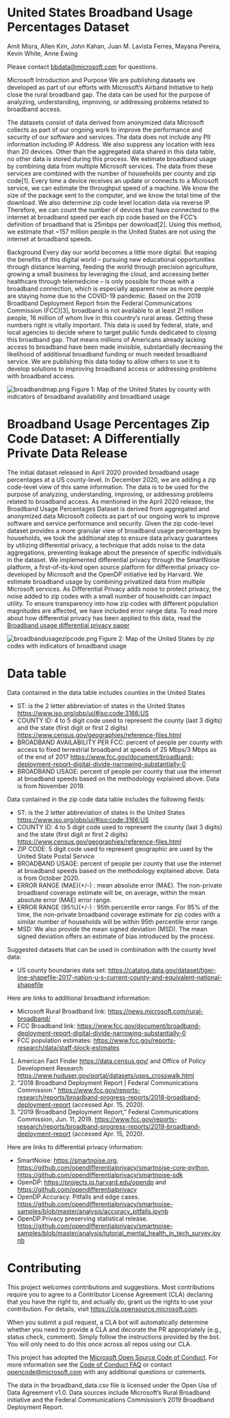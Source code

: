# United States Broadband Usage Percentages Dataset

Amit Misra, Allen Kim, John Kahan, Juan M. Lavista Ferres, Mayana Pereira, Kevin White, Anne Ewing

Please contact bbdata@microsoft.com for questions.

Microsoft Introduction and Purpose
We are publishing datasets we developed as part of our efforts with Microsoft’s Airband Initiative to help close the rural broadband gap. The data can be used for the purpose of analyzing, understanding, improving, or addressing problems related to broadband access.

The datasets consist of data derived from anonymized data Microsoft collects as part of our ongoing work to improve the performance and security of our software and services. The data does not include any PII information including IP Address. We also suppress any location with less than 20 devices. Other than the aggregated data shared in this data table, no other data is stored during this process. We estimate broadband usage by combining data from multiple Microsoft services. The data from these services are combined with the number of households per county and zip code[1]. Every time a device receives an update or connects to a Microsoft service, we can estimate the throughput speed of a machine. We know the size of the package sent to the computer, and we know the total time of the download. We also determine zip code level location data via reverse IP. Therefore, we can count the number of devices that have connected to the internet at broadband speed per each zip code based on the FCC’s definition of broadband that is 25mbps per download[2]. Using this method, we estimate that ~157 million people in the United States are not using the internet at broadband speeds.

Background
Every day our world becomes a little more digital. But reaping the benefits of this digital world – pursuing new educational opportunities through distance learning, feeding the world through precision agriculture, growing a small business by leveraging the cloud, and accessing better healthcare through telemedicine – is only possible for those with a broadband connection, which is especially apparent now as more people are staying home due to the COVID-19 pandemic. Based on the 2019 Broadband Deployment Report from the Federal Communications Commission (FCC)[3], broadband is not available to at least 21 million people, 16 million of whom live in this country’s rural areas. Getting these numbers right is vitally important. This data is used by federal, state, and local agencies to decide where to target public funds dedicated to closing this broadband gap. That means millions of Americans already lacking access to broadband have been made invisible, substantially decreasing the likelihood of additional broadband funding or much needed broadband service. We are publishing this data today to allow others to use it to develop solutions to improving broadband access or addressing problems with broadband access.

![broadbandmap.png](/assets/broadbandmap.png)
Figure 1: Map of the United States by county with indicators of broadband availability and broadband usage
 
# Broadband Usage Percentages Zip Code Dataset: A Differentially Private Data Release
The initial dataset released in April 2020 provided broadband usage percentages at a US county-level.  In December 2020, we are adding a zip code-level view of this same information. The data is to be used for the purpose of analyzing, understanding, improving, or addressing problems related to broadband access.
As mentioned in the April 2020 release, the Broadband Usage Percentages Dataset is derived from aggregated and anonymized data Microsoft collects as part of our ongoing work to improve software and service performance and security. Given the zip code-level dataset provides a more granular view of broadband usage percentages by households, we took the additional step to ensure data privacy guarantees by utilizing differential privacy, a technique that adds noise to the data aggregations, preventing leakage about the presence of specific individuals in the dataset. We implemented differential privacy through the SmartNoise platform, a first-of-its-kind open source platform for differential privacy co-developed by Microsoft and the OpenDP initiative led by Harvard.  We estimate broadband usage by combining privatized data from multiple Microsoft services.
As Differential Privacy adds noise to protect privacy, the noise added to zip codes with a small number of households can impact utility. To ensure transparency into how zip codes with different population magnitudes are affected, we have included error range data. To read more about how differential privacy has been applied to this data, read the [Broadband usage differential privacy paper](./assets/Broadband_usage_differential_privacy_paper.pdf)

![broadbandusagezipcode.png](/assets/broadbandusagezipcode.png)
Figure 2: Map of the United States by zip codes with indicators of broadband usage

# Data table
Data contained in the  data table includes counties in the United States
- ST: is the 2 letter abbreviation of states in the United States https://www.iso.org/obp/ui/#iso:code:3166:US
- COUNTY ID: 4 to 5 digit code used to represent the county (last 3 digits) and the state (first digit or first 2 digits) https://www.census.gov/geographies/reference-files.html
- BROADBAND AVAILABILITY PER FCC: percent of people per county with access to fixed terrestrial broadband at speeds of 25 Mbps/3 Mbps as of the end of 2017 https://www.fcc.gov/document/broadband-deployment-report-digital-divide-narrowing-substantially-0
- BROADBAND USAGE: percent of people per county that use the internet at broadband speeds based on the methodology explained above. Data is from November 2019.

Data contained in the zip code data table includes the following fields:
- ST: is the 2 letter abbreviation of states in the United States https://www.iso.org/obp/ui/#iso:code:3166:US
- COUNTY ID: 4 to 5 digit code used to represent the county (last 3 digits) and the state (first digit or first 2 digits) https://www.census.gov/geographies/reference-files.html
- ZIP CODE: 5 digit code used to represent geographic are used by the United State Postal Service
- BROADBAND USAGE: percent of people per county that use the internet at broadband speeds based on the methodology explained above. Data is from October 2020.
- ERROR RANGE (MAE)(+/-) : mean absolute error (MAE). The non-private broadband coverage estimate will be, on average, within the mean absolute error (MAE) error range.
- ERROR RANGE (95%)(+/-) : 95th percentile error range. For 95% of the time, the non-private broadband coverage estimate for zip codes with a similar number of households will be within 95th percentile error range.
- MSD: We also provide the mean signed deviation (MSD). The mean signed deviation offers an estimate of bias introduced by the process.



Suggested datasets that can be used in combination with the county level data:
- US county boundaries data set: https://catalog.data.gov/dataset/tiger-line-shapefile-2017-nation-u-s-current-county-and-equivalent-national-shapefile 

Here are links to additional broadband information:
- Microsoft Rural Broadband link: https://news.microsoft.com/rural-broadband/
- FCC Broadband link: https://www.fcc.gov/document/broadband-deployment-report-digital-divide-narrowing-substantially-0
- FCC population estimates: https://www.fcc.gov/reports-research/data/staff-block-estimates

1. American Fact Finder https://data.census.gov/ and Office of Policy Development Research https://www.huduser.gov/portal/datasets/usps_crosswalk.html
2. “2018 Broadband Deployment Report | Federal Communications Commission.” https://www.fcc.gov/reports-research/reports/broadband-progress-reports/2018-broadband-deployment-report (accessed Apr. 15, 2020).
3. “2019 Broadband Deployment Report,” Federal Communications Commission, Jun. 11, 2019. https://www.fcc.gov/reports-research/reports/broadband-progress-reports/2019-broadband-deployment-report (accessed Apr. 15, 2020).

Here are links to differential privacy information:
- SmartNoise: https://smartnoise.org, https://github.com/opendifferentialprivacy/smartnoise-core-python, https://github.com/opendifferentialprivacy/smartnoise-sdk 
- OpenDP: https://projects.iq.harvard.edu/opendp and https://github.com/opendifferentialprivacy
- OpenDP.Accuracy: Pitfalls and edge cases. https://github.com/opendifferentialprivacy/smartnoise-samples/blob/master/analysis/accuracy_pitfalls.ipynb
- OpenDP.Privacy preserving statistical release. https://github.com/opendifferentialprivacy/smartnoise-samples/blob/master/analysis/tutorial_mental_health_in_tech_survey.ipynb 


# Contributing

This project welcomes contributions and suggestions.  Most contributions require you to agree to a
Contributor License Agreement (CLA) declaring that you have the right to, and actually do, grant us
the rights to use your contribution. For details, visit https://cla.opensource.microsoft.com.

When you submit a pull request, a CLA bot will automatically determine whether you need to provide
a CLA and decorate the PR appropriately (e.g., status check, comment). Simply follow the instructions
provided by the bot. You will only need to do this once across all repos using our CLA.

This project has adopted the [Microsoft Open Source Code of Conduct](https://opensource.microsoft.com/codeofconduct/).
For more information see the [Code of Conduct FAQ](https://opensource.microsoft.com/codeofconduct/faq/) or
contact [opencode@microsoft.com](mailto:opencode@microsoft.com) with any additional questions or comments.

The data in the broadband_data.csv file is licensed under the Open Use of Data Agreement v1.0. Data sources include Microsoft’s Rural Broadband initiative and the Federal Communications Commission’s 2019 Broadband Deployment Report.